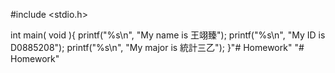 #include <stdio.h>

int main( void ){
    printf("%s\n", "My name is 王翊臻");
    printf("%s\n", "My ID is D0885208");
    printf("%s\n", "My major is 統計三乙");
}"# Homework" 
"# Homework" 
